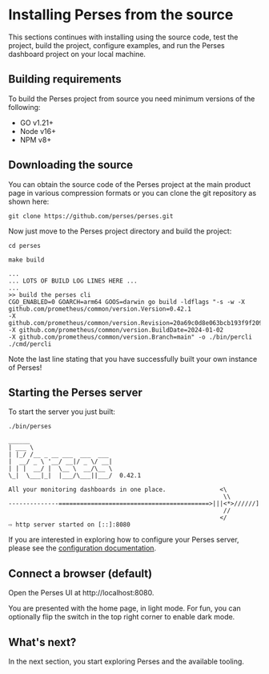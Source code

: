 # Installing Perses from the source

This sections continues with installing using the source code, test the project, build the project, configure examples,
and run the Perses dashboard project on your local machine.

## Building requirements

To build the Perses project from source you need minimum versions of the following:

- GO v1.21+
- Node v16+
- NPM v8+

## Downloading the source

You can obtain the source code of the Perses project at the main product page in various compression formats or you can
clone the git repository as shown here:

```shell
git clone https://github.com/perses/perses.git
```

Now just move to the Perses project directory and build the project:

```shell
cd perses

make build

...
... LOTS OF BUILD LOG LINES HERE ...
...
>> build the perses cli
CGO_ENABLED=0 GOARCH=arm64 GOOS=darwin go build -ldflags "-s -w -X github.com/prometheus/common/version.Version=0.42.1 
-X github.com/prometheus/common/version.Revision=20a69c0d8e063bcb193f9f209d4d571c1bbadde2 
-X github.com/prometheus/common/version.BuildDate=2024-01-02 
-X github.com/prometheus/common/version.Branch=main" -o ./bin/percli ./cmd/percli
```

Note the last line stating that you have successfully built your own instance of Perses!

## Starting the Perses server

To start the server you just built:

```shell
./bin/perses

______                       
| ___ \                      
| |_/ /__ _ __ ___  ___  ___ 
|  __/ _ \ '__/ __|/ _ \/ __|
| | |  __/ |  \__ \  __/\__ \
\_|  \___|_|  |___/\___||___/  0.42.1 

All your monitoring dashboards in one place.               <\
                                                            \\
--------------==========================================>|||<*>//////]
                                                            //
                                                           </
⇨ http server started on [::]:8080
```

If you are interested in exploring how to configure your Perses server, please see the
[configuration documentation](configuration.md).

## Connect a browser (default)

Open the Perses UI at http://localhost:8080.

You are presented with the home page, in light mode.
For fun, you can optionally flip the switch in the top right corner to enable dark mode.

## What's next?

In the next section, you start exploring Perses and the available tooling.
